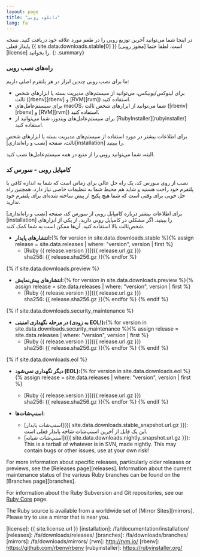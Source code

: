 ```yaml
---
layout: page
title: "دانلود روبی"
lang: fa
---
```


در اینجا شما می‌توانید آخرین توزیع روبی را در طعم مورد علاقه خود دریافت کنید.
نسخه پایدار فعلی {{ site.data.downloads.stable[0] }} است.
لطفا حتما [مجوز روبی][license] را بخوانید.
{: .summary}

### راه‌های نصب روبی

ما برای نصب روبی چندین ابزار در هر پلتفرم اصلی داریم:

* برای لینوکس/یونیکس، می‌توانید از سیستم‌های مدیریت بسته یا ابزار‌های شخص ثالث ([rbenv][rbenv] و [RVM][rvm]) استفاده کنید.
* برای سیستم‌عامل‌های macOS، شما می‌توانید از ابزارهای شخص ثالث ([rbenv][rbenv] و [RVM][rvm]) استفاده کنید.
* برای سیستم‌عامل‌های ویندوز، شما می‌توانید از [RubyInstaller][rubyinstaller] استفاده کنید.

برای اطلاعات بیشتر در مورد استفاده از سیستم‌‌های مدیریت بسته یا ابزارهای شخص ثالث، صفحه [نصب و راه‌اندازی][installation] را ببینید.

البته، شما می‌توانید روبی را از منبع در همه سیستم‌عامل‌ها نصب کنید.

### کامپایل روبی - سورس کد

نصب از روی سورس کد، یک راه حل عالی برای زمانی است که شما به اندازه کافی با پلتفرم خود راحت هستید و شاید هم محیط شما به تنظیمات خاصی نیاز دارد. همچنین راه حل خوبی برای وقتی است که شما هیچ پکیج از پیش ساخته شده‌ای برای پلتفرم خود ندارید.

برای اطلاعات بیشتر درباره کامپایل روبی از سورس کد، صفحه [نصب و راه‌اندازی][installation]  را ببینید. اگر مشکلی در کامپایل روبی دارید، از یکی از ابزارهای شخص‌ثالث بالا استفاده کنید. آن‌ها ممکن است به شما کمک کنند.

* **انتشارهای پایدار:**{% for version in site.data.downloads.stable %}{% assign release = site.data.releases | where: "version", version | first %}
  * [Ruby {{ release.version }}]({{ release.url.gz }})<br>
    sha256: {{ release.sha256.gz }}{% endfor %}

{% if site.data.downloads.preview %}
* **انتشارهای پیش‌نمایش:**{% for version in site.data.downloads.preview %}{% assign release = site.data.releases | where: "version", version | first %}
  * [Ruby {{ release.version }}]({{ release.url.gz }})<br>
    sha256: {{ release.sha256.gz }}{% endfor %}
{% endif %}

{% if site.data.downloads.security_maintenance %}
* **در مرحله نگهداری امنیتی (به زودی EOL!):**{% for version in site.data.downloads.security_maintenance %}{% assign release = site.data.releases | where: "version", version | first %}
  * [Ruby {{ release.version }}]({{ release.url.gz }})<br>
    sha256: {{ release.sha256.gz }}{% endfor %}
{% endif %}

{% if site.data.downloads.eol %}
* **دیگر نگهداری نمی‌شود (EOL):**{% for version in site.data.downloads.eol %}{% assign release = site.data.releases | where: "version", version | first %}
  * [Ruby {{ release.version }}]({{ release.url.gz }})<br>
    sha256: {{ release.sha256.gz }}{% endfor %}
{% endif %}

* **اسنپ‌شات‌ها:**
  * [اسنپ‌شات‌ پایدار]({{ site.data.downloads.stable_snapshot.url.gz }}):
    این یک فایل از آخرین اسنپ‌شات‌ شاخه پایدار فعلی است.
  * [اسنپ‌شات‌ شبانه]({{ site.data.downloads.nightly_snapshot.url.gz }}):
    This is a tarball of whatever is in SVN, made nightly.
    This may contain bugs or other issues, use at your own risk!

For more information about specific releases, particularly older releases
or previews, see the [Releases page][releases].
Information about the current maintenance status of the various
Ruby branches can be found on the [Branches page][branches].

For information about the Ruby Subversion and Git repositories, see our
[Ruby Core](/fa/community/ruby-core/) page.

The Ruby source is available from a worldwide set of
[Mirror Sites][mirrors].
Please try to use a mirror that is near you.



[license]: {{ site.license.url }}
[installation]: /fa/documentation/installation/
[releases]: /fa/downloads/releases/
[branches]: /fa/downloads/branches/
[mirrors]: /fa/downloads/mirrors/
[rvm]: http://rvm.io/
[rbenv]: https://github.com/rbenv/rbenv
[rubyinstaller]: https://rubyinstaller.org/
